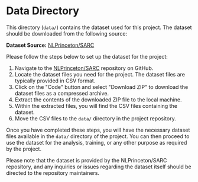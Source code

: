 # Data Directory

This directory (`data/`) contains the dataset used for this project. The dataset should be downloaded from the following source:

**Dataset Source:** [NLPrinceton/SARC](https://github.com/NLPrinceton/SARC)

Please follow the steps below to set up the dataset for the project:

1. Navigate to the [NLPrinceton/SARC](https://github.com/NLPrinceton/SARC) repository on GitHub.
2. Locate the dataset files you need for the project. The dataset files are typically provided in CSV format.
3. Click on the "Code" button and select "Download ZIP" to download the dataset files as a compressed archive.
4. Extract the contents of the downloaded ZIP file to the local machine.
5. Within the extracted files, you will find the CSV files containing the dataset.
6. Move the CSV files to the `data/` directory in the project repository.

Once you have completed these steps, you will have the necessary dataset files available in the `data/` directory of the project. You can then proceed to use the dataset for the analysis, training, or any other purpose as required by the project.

Please note that the dataset is provided by the NLPrinceton/SARC repository, and any inquiries or issues regarding the dataset itself should be directed to the repository maintainers.